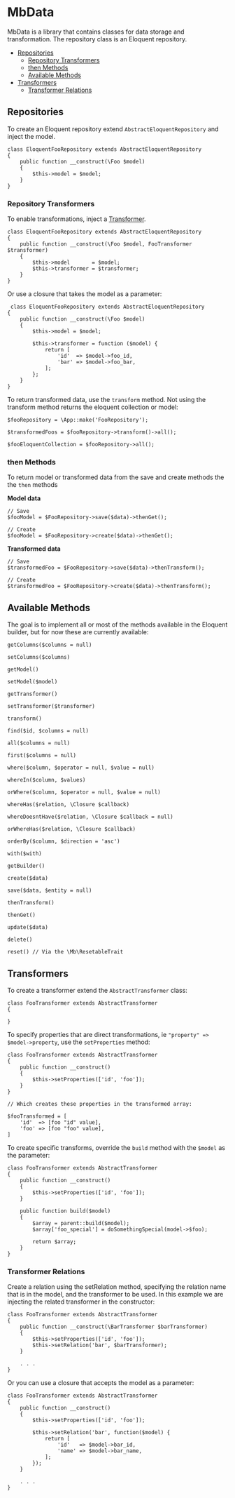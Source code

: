 # MbData

MbData is a library that contains classes for data storage and transformation. The repository class is an Eloquent repository.

- [Repositories](#repositories)
    - [Repository Transformers](#repository-transformers)
    - [then Methods](#then-methods)
    - [Available Methods](#available-methods)
- [Transformers](#transformers)
    - [Transformer Relations](#transformer-relations)

## Repositories

To create an Eloquent repository extend <code>AbstractEloquentRepository</code> and inject the model.

```
class EloquentFooRepository extends AbstractEloquentRepository
{
    public function __construct(\Foo $model)
    {
        $this->model = $model;
    }
}
```

### Repository Transformers

To enable transformations, inject a [Transformer](#transformers).

```
class EloquentFooRepository extends AbstractEloquentRepository
{
    public function __construct(\Foo $model, FooTransformer $transformer)
    {
        $this->model       = $model;
        $this->transformer = $transformer;
    }
}
```

 Or use a closure that takes the model as a parameter:

```
 class EloquentFooRepository extends AbstractEloquentRepository
{
    public function __construct(\Foo $model)
    {
        $this->model = $model;

        $this->transformer = function ($model) {
            return [
                'id'  => $model->foo_id,
                'bar' => $model->foo_bar,
            ];
        };
    }
}
```

To return transformed data, use the <code>transform</code> method. Not using the transform method returns the eloquent collection or model:

```
$fooRepository = \App::make('FooRepository');

$transformedFoos = $fooRepository->transform()->all();

$fooEloquentCollection = $fooRepository->all();
```

### then Methods

To return model or transformed data from the save and create methods the the <code>then</code> methods

**Model data**

```
// Save
$fooModel = $FooRepository->save($data)->thenGet();

// Create
$fooModel = $FooRepository->create($data)->thenGet();

```

**Transformed data**

```
// Save
$transformedFoo = $FooRepository->save($data)->thenTransform();

// Create
$transformedFoo = $FooRepository->create($data)->thenTransform();

```

## Available Methods

The goal is to implement all or most of the methods available in the Eloquent builder, but for now these are currently available:

```
getColumns($columns = null)

setColumns($columns)

getModel()

setModel($model)

getTransformer()

setTransformer($transformer)

transform()

find($id, $columns = null)

all($columns = null)

first($columns = null)

where($column, $operator = null, $value = null)

whereIn($column, $values)

orWhere($column, $operator = null, $value = null)

whereHas($relation, \Closure $callback)

whereDoesntHave($relation, \Closure $callback = null)

orWhereHas($relation, \Closure $callback)

orderBy($column, $direction = 'asc')

with($with)

getBuilder()

create($data)

save($data, $entity = null)

thenTransform()

thenGet()

update($data)

delete()

reset() // Via the \Mb\ResetableTrait

```

## Transformers

To create a transformer extend the <code>AbstractTransformer</code> class:

```
class FooTransformer extends AbstractTransformer
{

}
```

To specify properties that are direct transformations, ie <code>"property" => $model->property</code>, use the <code>setProperties</code> method:

```
class FooTransformer extends AbstractTransformer
{
    public function __construct()
    {
        $this->setProperties(['id', 'foo']);
    }
}

// Which creates these properties in the transformed array:

$fooTransformed = [
    'id'  => [foo "id" value],
    'foo' => [foo "foo" value],
]
```

To create specific transforms, override the <code>build</code> method with the <code>$model</code> as the parameter:

```
class FooTransformer extends AbstractTransformer
{
    public function __construct()
    {
        $this->setProperties(['id', 'foo']);
    }

    public function build($model)
    {
        $array = parent::build($model);
        $array['foo_special'] = doSomethingSpecial(model->$foo);

        return $array;
    }
}
```

### Transformer Relations

Create a relation using the setRelation method, specifying the relation name that is in the model, and the transformer to be used. In this example we are injecting the related transformer in the constructor:

```
class FooTransformer extends AbstractTransformer
{
    public function __construct(\BarTransformer $barTransformer)
    {
        $this->setProperties(['id', 'foo']);
        $this->setRelation('bar', $barTransformer);
    }

    . . .
}
```

Or you can use a closure that accepts the model as a parameter:

```
class FooTransformer extends AbstractTransformer
{
    public function __construct()
    {
        $this->setProperties(['id', 'foo']);

        $this->setRelation('bar', function($model) {
            return [
                'id'   => $model->bar_id,
                'name' => $model->bar_name,
            ];
        });
    }

    . . .
}
```
